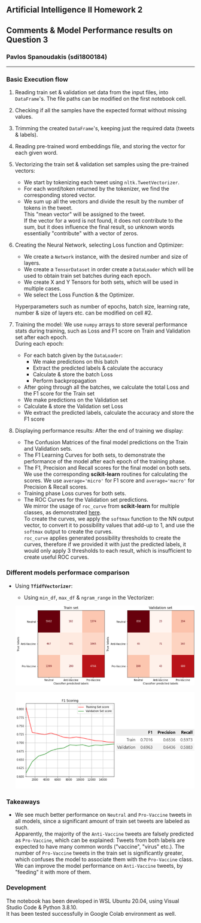 ## Artificial Intelligence II Homework 2
## Comments & Model Performance results on Question 3
### Pavlos Spanoudakis (sdi1800184)
***

### Basic Execution flow
1) Reading train set & validation set data from the input files, into `DataFrame`'s. The file paths can be modified on the first notebook cell.

2) Checking if all the samples have the expected format without missing values.

3) Trimming the created `DataFrame`'s, keeping just the required data (tweets & labels).

4) Reading pre-trained word embeddings file, and storing the vector for each given word.

5) Vectorizing the train set & validation set samples using the pre-trained vectors:
    - We start by tokenizing each tweet using `nltk.TweetVectorizer`.
    - For each word/token returned by the tokenizer, we find the corresponding stored vector.
    - We sum up all the vectors and divide the result by the number of tokens in the tweet.\
    This "mean vector" will be assigned to the tweet.\
    If the vector for a word is not found, it does not contribute to the sum, but it does influence the final result, so unknown words essentially "contribute" with a vector of zeros.

6) Creating the Neural Network, selecting Loss function and Optimizer:
    - We create a `Network` instance, with the desired number and size of layers.
    - We create a `TensorDataset` in order create a `DataLoader` which will be used to obtain train set batches during each epoch.
    - We create X and Y Tensors for both sets, which will be used in multiple cases.
    - We select the Loss Function & the Optimizer.

    Hyperparameters such as number of epochs, batch size, learning rate, number & size of layers etc. can be modified on cell #2.

7) Training the model:
    We use `numpy` arrays to store several performance stats during training, such as Loss and F1 score on Train and Validation set after each epoch.\
    During each epoch:
    - For each batch given by the `DataLoader`:
        - We make predictions on this batch
        - Extract the predicted labels & calculate the accuracy
        - Calculate & store the batch Loss
        - Perform backpropagation
    - After going through all the batches, we calculate the total Loss and the F1 score for the Train set
    - We make predictions on the Validation set
    - Calculate & store the Validation set Loss
    - We extract the predicted labels, calculate the accuracy and store the F1 score

8) Displaying performance results:
    After the end of training we display:
    - The Confusion Matrices of the final model predictions on the Train and Validation sets.
    - The F1 Learning Curves for both sets, to demonstrate the performance of the model after each epoch of the training phase.
    - The F1, Precision and Recall scores for the final model on both sets.\
    We use the corresponding **scikit-learn** routines for calculating the scores. We use `average='micro'` for F1 score and `average='macro'` for Precision & Recall scores.
    - Training phase Loss curves for both sets.
    - The ROC Curves for the Validation set predictions.\
    We mirror the usage of `roc_curve` from **scikit-learn** for multiple classes, as demonstrated [here](https://scikit-learn.org/stable/auto_examples/model_selection/plot_roc.html#plot-roc-curves-for-the-multiclass-problem).\
    To create the curves, we apply the `softmax` function to the NN output vector, to convert it to possibility values that add-up to 1, and use the `softmax` output to create the curves.\
    `roc_curve` applies generated possibility thresholds to create the curves, therefore if we provided it with just the predicted labels, it would only apply 3 thresholds to each result, which is insufficient to create useful ROC curves.

### Different models performace comparison
- Using **`TfidfVectorizer`**:
    - Using `min_df`, `max_df` & `ngram_range` in the Vectorizer:

    ![](./exp_results/tfidf/cm1.png)

    ![](./exp_results/tfidf/scores1.png)

### Takeaways
- We see much better performance on `Neutral` and `Pro-Vaccine` tweets in all models, since a significant amount of train set tweets are labeled as such.\
Apparently, the majority of the `Anti-Vaccine` tweets are falsely predicted as `Pro-Vaccine`, which can be explained: Tweets from both labels are expected to have many common words ("vaccine", "virus" etc.). The number of `Pro-Vaccine` tweets in the train set is significantly greater, which confuses the model to associate them with the `Pro-Vaccine` class.
We can improve the model performance on `Anti-Vaccine` tweets, by "feeding" it with more of them.

### Development
The notebook has been developed in WSL Ubuntu 20.04, using Visual Studio Code & Python 3.8.10.\
It has been tested successfully in Google Colab environment as well.
